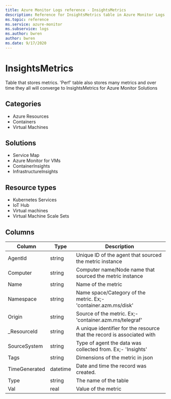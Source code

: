 ```yaml
---
title: Azure Monitor Logs reference - InsightsMetrics
description: Reference for InsightsMetrics table in Azure Monitor Logs.
ms.topic: reference
ms.service: azure-monitor
ms.subservice: logs
ms.author: bwren
author: bwren
ms.date: 9/17/2020
---
```


# InsightsMetrics

 Table that stores metrics. 'Perf' table also stores many metrics and over time they all will converge to InsightsMetrics for Azure Monitor Solutions 

## Categories

- Azure Resources
- Containers
- Virtual Machines
## Solutions

- Service Map
- Azure Monitor for VMs
- ContainerInsights
- InfrastructureInsights
## Resource types

- Kubernetes Services
- IoT Hub
- Virtual machines
- Virtual Machine Scale Sets




## Columns

|Column|Type|Description|
|---|---|---|
|AgentId|string|Unique ID of the agent that sourced the metric instance|
|Computer|string|Computer name/Node name that sourced the metric instance|
|Name|string|Name of the metric|
|Namespace|string|Name space/Category of the metric. Ex;- 'container.azm.ms/disk' |
|Origin|string|Source of the metric. Ex;- 'container.azm.ms/telegraf'|
|_ResourceId|string|A unique identifier for the resource that the record is associated with|
|SourceSystem|string|Type of agent the data was collected from. Ex;- 'Insights' |
|Tags|string|Dimensions of the metric in json|
|TimeGenerated|datetime|Date and time the record was created.|
|Type|string|The name of the table|
|Val|real|Value of the metric|
